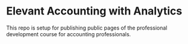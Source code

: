 # Elevant Accounting with Analytics

This repo is setup for publishing public pages of the professional development course for accounting professionals.
